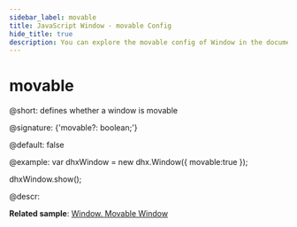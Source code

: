```yaml
---
sidebar_label: movable
title: JavaScript Window - movable Config 
hide_title: true
description: You can explore the movable config of Window in the documentation of the DHTMLX JavaScript UI library. Browse developer guides and API reference, try out code examples and live demos, and download a free 30-day evaluation version of DHTMLX Suite 7.
---
```

 
# movable

@short: defines whether a window is movable

@signature: {'movable?: boolean;'}

@default: false

@example:
var dhxWindow = new dhx.Window({
    movable:true
});

dhxWindow.show();

@descr:

**Related sample**: [Window.  Movable Window](https://snippet.dhtmlx.com/mkwuasj0)

[comment]: # (@related: window/how_to_start.md window/configuration.md#movability)
